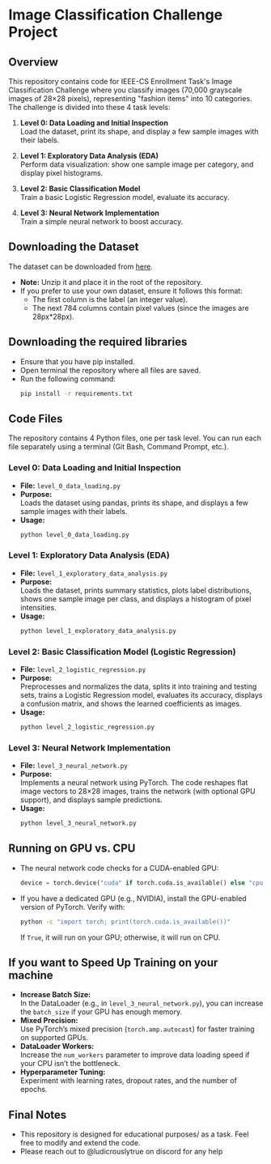 
# Image Classification Challenge Project

## Overview

This repository contains code for IEEE-CS Enrollment Task's Image Classification Challenge where you classify images (70,000 grayscale images of 28×28 pixels), representing "fashion items" into 10 categories. The challenge is divided into these 4 task levels:

1. **Level 0: Data Loading and Initial Inspection**  
   Load the dataset, print its shape, and display a few sample images with their labels.

2. **Level 1: Exploratory Data Analysis (EDA)**  
   Perform data visualization: show one sample image per category, and display pixel histograms.

3. **Level 2: Basic Classification Model**  
   Train a basic Logistic Regression model, evaluate its accuracy.

4. **Level 3: Neural Network Implementation**  
   Train a simple neural network to boost accuracy.

## Downloading the Dataset

The dataset can be downloaded from [here](https://drive.google.com/file/d/1byxncPUl2aeKFZ0voFAQ7WbyjBSvLhNA/view?usp=sharing).  
- **Note:** Unzip it and place it in the root of the repository.
- If you prefer to use your own dataset, ensure it follows this format:
  - The first column is the label (an integer value).
  - The next 784 columns contain pixel values (since the images are 28px*28px).
 
## Downloading the required libraries

- Ensure that you have pip installed.
- Open terminal the repository where all files are saved.
- Run the following command:
  ```bash
  pip install -r requirements.txt
  ```


## Code Files

The repository contains 4 Python files, one per task level. You can run each file separately using a terminal (Git Bash, Command Prompt, etc.).

### Level 0: Data Loading and Initial Inspection
- **File:** `level_0_data_loading.py`
- **Purpose:**  
  Loads the dataset using pandas, prints its shape, and displays a few sample images with their labels.
- **Usage:**  
  ```bash
  python level_0_data_loading.py


### Level 1: Exploratory Data Analysis (EDA)
- **File:** `level_1_exploratory_data_analysis.py`
- **Purpose:**  
  Loads the dataset, prints summary statistics, plots label distributions, shows one sample image per class, and displays a histogram of pixel intensities.
- **Usage:**  
  ```bash
  python level_1_exploratory_data_analysis.py
  ```

### Level 2: Basic Classification Model (Logistic Regression)
- **File:** `level_2_logistic_regression.py`
- **Purpose:**  
  Preprocesses and normalizes the data, splits it into training and testing sets, trains a Logistic Regression model, evaluates its accuracy, displays a confusion matrix, and shows the learned coefficients as images.
- **Usage:**  
  ```bash
  python level_2_logistic_regression.py
  ```

### Level 3: Neural Network Implementation
- **File:** `level_3_neural_network.py`
- **Purpose:**  
  Implements a neural network using PyTorch. The code reshapes flat image vectors to 28×28 images, trains the network (with optional GPU support), and displays sample predictions.
- **Usage:**  
  ```bash
  python level_3_neural_network.py
  ```

## Running on GPU vs. CPU

- The neural network code checks for a CUDA-enabled GPU:
  ```python
  device = torch.device("cuda" if torch.cuda.is_available() else "cpu")
  ```
- If you have a dedicated GPU (e.g., NVIDIA), install the GPU-enabled version of PyTorch. Verify with:
  ```bash
  python -c "import torch; print(torch.cuda.is_available())"
  ```
  If `True`, it will run on your GPU; otherwise, it will run on CPU.

## If you want to Speed Up Training on your machine

- **Increase Batch Size:**  
  In the DataLoader (e.g., in `level_3_neural_network.py`), you can increase the `batch_size` if your GPU has enough memory.
- **Mixed Precision:**  
  Use PyTorch’s mixed precision (`torch.amp.autocast`) for faster training on supported GPUs.
- **DataLoader Workers:**  
  Increase the `num_workers` parameter to improve data loading speed if your CPU isn’t the bottleneck.
- **Hyperparameter Tuning:**  
  Experiment with learning rates, dropout rates, and the number of epochs.

## Final Notes

- This repository is designed for educational purposes/ as a task. Feel free to modify and extend the code.
- Please reach out to @ludicrouslytrue on discord for any help
